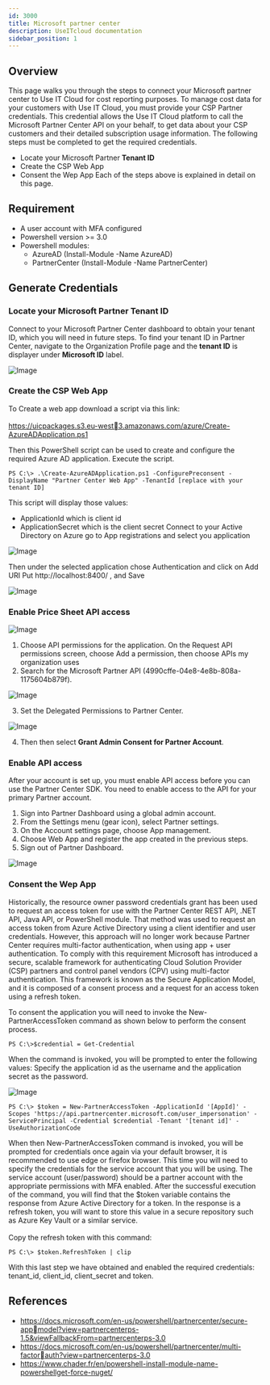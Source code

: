 ```yaml
---
id: 3000
title: Microsoft partner center
description: UseITcloud documentation
sidebar_position: 1
---
```


## Overview
This page walks you through the steps to connect your Microsoft partner center to Use IT Cloud
for cost reporting purposes. 
To manage cost data for your customers with Use IT Cloud, you must provide your CSP Partner 
credentials. This credential allows the Use IT Cloud platform to call the Microsoft Partner Center 
API on your behalf, to get data about your CSP customers and their detailed subscription usage 
information.
The following steps must be completed to get the required credentials.
- Locate your Microsoft Partner **Tenant ID**
- Create the CSP Web App
- Consent the Wep App
Each of the steps above is explained in detail on this page.

## Requirement
- A user account with MFA configured
- Powershell version >= 3.0
- Powershell modules:
    - AzureAD (Install-Module -Name AzureAD)
    - PartnerCenter (Install-Module -Name PartnerCenter)

## Generate Credentials
### Locate your Microsoft Partner Tenant ID 
Connect to your Microsoft Partner Center dashboard to obtain your tenant ID, which you will 
need in future steps.
To find your tenant ID in Partner Center, navigate to the Organization Profile page and 
the **tenant ID** is displayer under **Microsoft ID** label.

![Image](/img_UIC_ServicesSaaS_FR-V3.2.0/image002.png)

### Create the CSP Web App
To Create a web app download a script via this link: <br></br>
https://uicpackages.s3.eu-west3.amazonaws.com/azure/Create-AzureADApplication.ps1

Then this PowerShell script can be used to create and configure the required Azure AD 
application. Execute the script. 
```script
PS C:\> .\Create-AzureADApplication.ps1 -ConfigurePreconsent -
DisplayName "Partner Center Web App" -TenantId [replace with your 
tenant ID]
```
This script will display those values:
- ApplicationId which is client id
- ApplicationSecret which is the client secret
Connect to your Active Directory on Azure go to App registrations and select you application

![Image](/img_UIC_ServicesSaaS_FR-V3.2.0/image003.png)

Then under the selected application chose Authentication and click on Add URI 
Put http://localhost:8400/ , and Save

![Image](/img_UIC_ServicesSaaS_FR-V3.2.0/image004.png)

### Enable Price Sheet API access
![Image](/img_UIC_ServicesSaaS_FR-V3.2.0/image005.png)

1. Choose API permissions for the application. On the Request API permissions screen, 
choose Add a permission, then choose APIs my organization uses
2. Search for the Microsoft Partner API (4990cffe-04e8-4e8b-808a-1175604b879f).

![Image](/img_UIC_ServicesSaaS_FR-V3.2.0/image006.png)

3. Set the Delegated Permissions to Partner Center.

![Image](/img_UIC_ServicesSaaS_FR-V3.2.0/image007.png)

4. Then then select **Grant Admin Consent for Partner Account**.

### Enable API access 
After your account is set up, you must enable API access before you can use the Partner Center 
SDK. You need to enable access to the API for your primary Partner account.
1. Sign into Partner Dashboard using a global admin account.
2. From the Settings menu (gear icon), select Partner settings.
3. On the Account settings page, choose App management.
4. Choose Web App and register the app created in the previous steps.
5. Sign out of Partner Dashboard.

![Image](/img_UIC_ServicesSaaS_FR-V3.2.0/image008.png)

### Consent the Wep App
Historically, the resource owner password credentials grant has been used to request an access 
token for use with the Partner Center REST API, .NET API, Java API, or PowerShell module. That 
method was used to request an access token from Azure Active Directory using a client identifier 
and user credentials. However, this approach will no longer work because Partner Center 
requires multi-factor authentication, when using app + user authentication. To comply with this 
requirement Microsoft has introduced a secure, scalable framework for authenticating Cloud 
Solution Provider (CSP) partners and control panel vendors (CPV) using multi-factor 
authentication. This framework is known as the Secure Application Model, and it is composed 
of a consent process and a request for an access token using a refresh token.

To consent the application you will need to invoke the New-PartnerAccessToken command as 
shown below to perform the consent process.

```script
PS C:\>$credential = Get-Credential
```

When the command is invoked, you will be prompted to enter the following values:
Specify the application id as the username and the application secret as the password.

![Image](/img_UIC_ServicesSaaS_FR-V3.2.0/image009.png)

```script
PS C:\> $token = New-PartnerAccessToken -ApplicationId '[AppId]' -
Scopes 'https://api.partnercenter.microsoft.com/user_impersonation' -
ServicePrincipal -Credential $credential -Tenant '[tenant id]' -
UseAuthorizationCode
```

When then New-PartnerAccessToken command is invoked, you will be prompted for credentials 
once again via your default browser, it is recommended to use edge or firefox browser. This time
you will need to specify the credentials for the service account that you will be using. The service 
account (user/password) should be a partner account with the appropriate permissions with 
MFA enabled. After the successful execution of the command, you will find that 
the $token variable contains the response from Azure Active Directory for a token. In the 
response is a refresh token, you will want to store this value in a secure repository such as Azure 
Key Vault or a similar service.<br></br>
Copy the refresh token with this command:
```
PS C:\> $token.RefreshToken | clip
```
With this last step we have obtained and enabled the required credentials: tenant_id, client_id, 
client_secret and token.

## References
- https://docs.microsoft.com/en-us/powershell/partnercenter/secure-appmodel?view=partnercenterps-1.5&viewFallbackFrom=partnercenterps-3.0
- https://docs.microsoft.com/en-us/powershell/partnercenter/multi-factorauth?view=partnercenterps-3.0
- https://www.chader.fr/en/powershell-install-module-name-powershellget-force-nuget/
